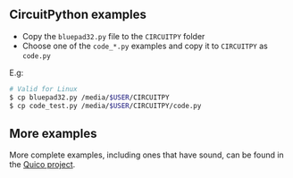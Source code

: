 ## CircuitPython examples

* Copy the `bluepad32.py` file to the `CIRCUITPY` folder
* Choose one of the `code_*.py` examples and copy it to `CIRCUITPY` as `code.py`

E.g:

```sh
# Valid for Linux
$ cp bluepad32.py /media/$USER/CIRCUITPY
$ cp code_test.py /media/$USER/CIRCUITPY/code.py
```

## More examples

More complete examples, including ones that have sound, can be found in the
[Quico project][quico].

[quico]: https://gitlab.com/ricardoquesada/quico/-/tree/master/examples